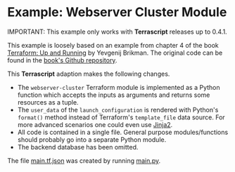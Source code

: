# Example: Webserver Cluster Module

IMPORTANT: This example only works with **Terrascript** releases up to 0.4.1.

This example is loosely based on an example from chapter 4 of the book
[Terraform: Up and Running](http://www.terraformupandrunning.com/) by Yevgenij Brikman.
The original code can be found in the
[book's Github repository](https://github.com/brikis98/terraform-up-and-running-code/tree/master/code/terraform/04-terraform-module/module-example).

This **Terrascript** adaption makes the following changes.

* The `webserver-cluster` Terraform module is implemented as a Python function which accepts the inputs as
  arguments and returns some resources as a tuple.
* The `user_data` of the `launch_configuration` is rendered with Python's `format()`
  method instead of Terraform's `template_file` data source. For more advanced
  scenarios one could even use [Jinja2](https://pypi.python.org/pypi/Jinja2).
* All code is contained in a single file. General purpose modules/functions should
  probably go into a separate Python module.
* The backend database has been omitted.

The file [main.tf.json](main.tf.json) was created by running [main.py](main.py).
